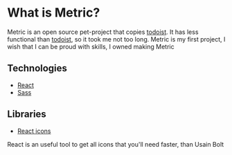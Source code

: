 # What is Metric?

 Metric is an open source pet-project that copies [todoist](https://todoist.com/app/today).
It has less functional than [todoist](https://todoist.com/app/today), so it took me not too long.
Metric is my first project, I wish that I can be proud with skills, I owned making Metric

## Technologies

- [React](https://react.dev/)
- [Sass](https://sass-lang.com/)

## Libraries

- [React icons](https://react-icons.github.io/react-icons/)

React is an useful tool to get all icons that you'll need faster, than Usain Bolt
